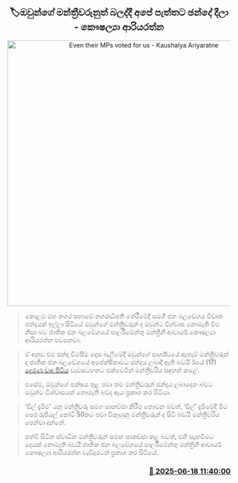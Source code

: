 <p align='center'><b><h2 align='center' title='Even their MPs voted for us - Kaushalya Ariyaratne'>🏷ඔවුන්ගේ මන්ත්‍රීවරුනුත් බලද්දී අපේ පැත්තට ඡන්දේ දීලා - කෞෂල්‍යා ආරියරත්න</h2></b></p>
<p align='center'><img src='https://helakuru.sgp1.cdn.digitaloceanspaces.com/esana/images/lib/kaushalya-ariyarathne-wada.jpg' width='600' alt='Even their MPs voted for us - Kaushalya Ariyaratne'></p>

> කොළඹ මහ නගර සභාවේ නගරාධිපති තේරීමේදී සමගි ජන බලවේගය විවෘත ඡන්දයක් ඉල්ලා සිටියේ ඔවුන්ගේ මන්ත්‍රීවරුන් ද ඔවුන්ට විශ්වාස නොමැති වීම නිසා බව ජාතික ජන බලවේගයේ පාර්ලිමේන්තු මන්ත්‍රිනී ආචාර්ය කෞෂල්‍යා ආරියරත්න පවසනවා.

> ඒ අනුව එම ඡන්ද විමසීම දෙස බැලීමේදී ඔවුන්ගේ පාර්ශ්වයේ ඇතැම් මන්ත්‍රීවරුන් ද ජාතික ජන බලවේගයේ අපේක්ෂිකාවට ඡන්දය ලබාදී ඇති බවයි ඊයේ (17) <a href='https://youtu.be/yfmW-fCZbsA'>දෙරණ වාද පිටිය</a> වැඩසටහනට එක්වෙමින් මන්ත්‍රීවරිය සඳහන් කළේ.

> එසේම, ඔවුන්ගේ පක්ෂය තුළ පවා තම මන්ත්‍රීවරුන් ඡන්දය ලබාදෙන බවට ඔවුන්ට විශ්වාසයක් නොමැති බවද ඇය ප්‍රකාශ කර සිටියා.

> ‘ඩීල් දැමීම’ යනු මන්ත්‍රීවරු සමග සාකච්ඡා කිරීම නොවන බවත්, ‘ඩීල්’ දැමීමේදී මීට පෙර ‍රුපියල් කෝටි 50කට පවා විකුණුනු මන්ත්‍රීවරුන් ද සිටි බවයි මන්ත්‍රීවරිය පෙන්වා දුන්නේ.

> පත්වී සිටින ස්වාධීන මන්ත්‍රීවරුන් සමඟ සාකච්ඡා කළ බවත්, එහි සැඟවීමට දෙයක් නොමැති බවයි ජාතික ජන බලවේගයේ පාර්ලිමේන්තු මන්ත්‍රිනී ආචාර්ය කෞෂල්‍යා ආරියරත්න වැඩිදුරටත් ප්‍රකාශ කර සිටියේ.



<h3 align='right'><a href='https://www.helakuru.lk/esana/p/111115/'>📅 2025-06-18 11:40:00</a></h3>
